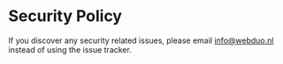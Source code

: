 # Security Policy

If you discover any security related issues, please email info@webduo.nl instead of using the issue tracker.
